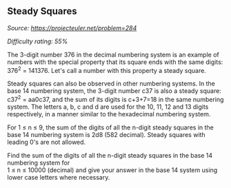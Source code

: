 Steady Squares
--------------

*Source: https://projecteuler.net/problem=284*


*Difficulty rating: 55%*

The 3-digit number 376 in the decimal numbering system is an example of
numbers with the special property that its square ends with the same
digits: 376<sup>2</sup> = 141376. Let's call a number with this property a steady
square.

Steady squares can also be observed in other numbering systems. In the
base 14 numbering system, the 3-digit number c37 is also a steady
square: c37<sup>2</sup> = aa0c37, and the sum of its digits is c+3+7=18 in the
same numbering system. The letters a, b, c and d are used for the 10,
11, 12 and 13 digits respectively, in a manner similar to the
hexadecimal numbering system.

For 1 ≤ n ≤ 9, the sum of the digits of all the n-digit steady squares
in the base 14 numbering system is 2d8 (582 decimal). Steady squares
with leading 0's are not allowed.

Find the sum of the digits of all the n-digit steady squares in the base
14 numbering system for\
 1 ≤ n ≤ 10000 (decimal) and give your answer in the base 14 system
using lower case letters where necessary.
